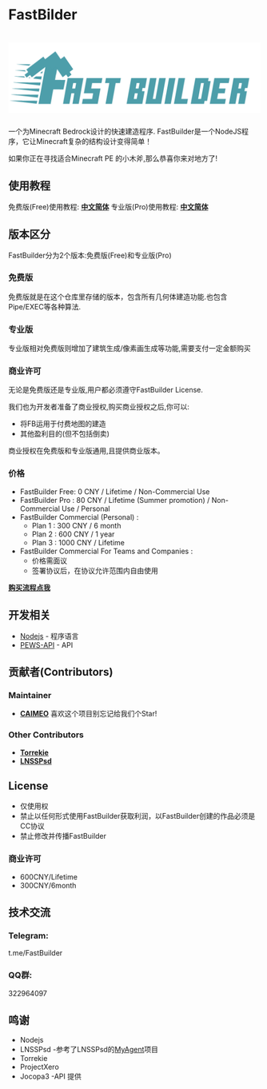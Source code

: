 # FastBilder
# ![](https://github.com/CAIMEOX/FbFiles/blob/master/FastBuilder.png)

一个为Minecraft Bedrock设计的快速建造程序.
FastBuilder是一个NodeJS程序，它让Minecraft复杂的结构设计变得简单！

如果你正在寻找适合Minecraft PE 的小木斧,那么恭喜你来对地方了!

## 使用教程
免费版(Free)使用教程: [**中文简体**](./tutorial.md)
专业版(Pro)使用教程: [**中文简体**](./protutorial.md)

## 版本区分
FastBuilder分为2个版本:免费版(Free)和专业版(Pro)

### 免费版
免费版就是在这个仓库里存储的版本，包含所有几何体建造功能.也包含Pipe/EXEC等各种算法.

### 专业版
专业版相对免费版则增加了建筑生成/像素画生成等功能,需要支付一定金额购买

### 商业许可
无论是免费版还是专业版,用户都必须遵守FastBuilder License.

我们也为开发者准备了商业授权,购买商业授权之后,你可以:
- 将FB运用于付费地图的建造
- 其他盈利目的(但不包括倒卖)

商业授权在免费版和专业版通用,且提供商业版本。

### 价格
- FastBuilder Free:   0 CNY / Lifetime / Non-Commercial Use
- FastBuilder Pro  :   80 CNY / Lifetime (Summer promotion) / Non-Commercial Use / Personal
- FastBuilder Commercial (Personal)  : 
  - Plan 1 : 300 CNY / 6 month
  - Plan 2 : 600 CNY / 1 year
  - Plan 3 : 1000 CNY / Lifetime
- FastBuilder Commercial For Teams and Companies  :
  - 价格需面议
  - 签署协议后，在协议允许范围内自由使用

[**购买流程点我**](./buy.md)


## 开发相关

* [Nodejs](http://nodejs.org) - 程序语言
* [PEWS-API](https://github.com/jocopa3/PEWS-API.git) - API

## 贡献者(Contributors)
### Maintainer
* [**CAIMEO**](https://github.com/CAIMEOX)
喜欢这个项目别忘记给我们个Star!

### Other Contributors
* [**Torrekie**](https://github.com/Torrekie)
* [**LNSSPsd**](https://github.com/LNSSPsd)

## License
* 仅使用权
* 禁止以任何形式使用FastBuilder获取利润，以FastBuilder创建的作品必须是CC协议
* 禁止修改并传播FastBuilder

### 商业许可
* 600CNY/Lifetime
* 300CNY/6month 

## 技术交流
### Telegram:
t.me/FastBuilder
### QQ群:
322964097

## 鸣谢
* Nodejs
* LNSSPsd  -参考了LNSSPsd的[MyAgent](https://github.com/mcpews/MyAgent.git)项目
* Torrekie 
* ProjectXero
* Jocopa3  -API 提供
